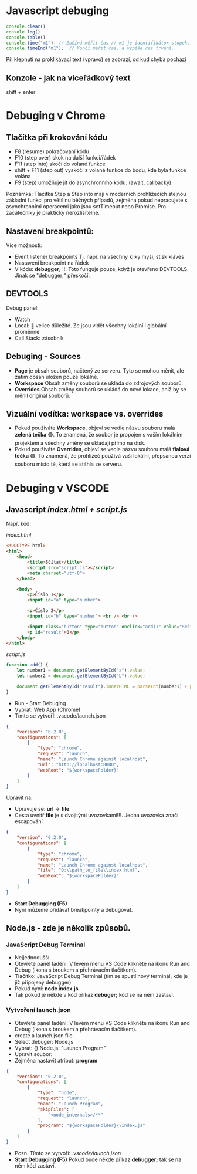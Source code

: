 # Javascript debuging
```javascript
console.clear()
console.log()
console.table()
console.time("m1");	// Začíná měřit čas // m1 je identifikátor stopek. Stopek může být více.
console.timeEnd("m1");	// Končí měřit čas, a vypíše čas trvání.
```

Při klepnutí na proklikávací text (vpravo) se zobrazí, od kud chyba pochází

## Konzole - jak na víceřádkový text
shift + enter

# Debuging v Chrome

## Tlačítka při krokování kódu

- F8 (resume)				pokračování kódu
- F10	(step over)			skok na další funkci/řádek
- F11 (step into)			skočí do volané funkce
- shift + F11 (step out)	vyskočí z volané funkce do bodu, kde byla funkce volána
- F9 (step)				umožňuje jít do asynchronního kódu. (await, callbacky)

Poznámka: Tlačítka Step a Step into mají v moderních prohlížečích stejnou základní funkci pro většinu běžných případů, zejména pokud nepracujete s asynchronními operacemi jako jsou setTimeout nebo Promise. Pro začátečníky je prakticky nerozlišitelné.

## Nastavení breakpointů:
Více možností:
- Event listener breakpoints	Tj. např. na všechny kliky myši, stisk kláves
- Nastavení breakpoint na řádek
- V kódu: **debugger;**	!!! Toto funguje pouze, když je otevřeno DEVTOOLS. Jinak se "debugger;" přeskočí.

## DEVTOOLS
Debug panel:
- Watch
- Local: 🔴 velice důležité. Ze jsou vidět všechny lokální i globální proměnné
- Call Stack: zásobník

## Debuging - Sources
- **Page** je obsah souborů, načtený ze serveru. Tyto se mohou měnit, ale zatím obsah uložen pouze lokálně.
- **Workspace**	Obsah změny souborů se ukládá do zdrojových souborů.
- **Overrides**	Obsah změny souborů se ukládá do nové lokace, aniž by se měnil originál souborů.

## Vizuální vodítka: workspace vs. overrides
- Pokud používáte **Workspace**, objeví se vedle názvu souboru malá **zelená tečka** 🟢. To znamená, že soubor je propojen s vaším lokálním projektem a všechny změny se ukládají přímo na disk.
- Pokud používáte **Overrides**, objeví se vedle názvu souboru malá **fialová tečka** 🟣. To znamená, že prohlížeč používá vaši lokální, přepsanou verzi souboru místo té, která se stáhla ze serveru.

# Debuging v VSCODE
## Javascript *index.html + script.js*
Např. kód:

*index.html*
```html
<!DOCTYPE html>
<html>
    <head>
        <title>Sčítač</title>
        <script src="script.js"></script>
        <meta charset="utf-8">
    </head>

    <body>
        <p>Číslo 1</p>
        <input id="a" type="number">

        <p>Číslo 2</p>
        <input id="b" type="number"> <br /> <br />

        <input class="button" type="button" onclick="add()" value="Sečíst">
        <p id="result">0</p>
    </body>
</html>
```

*script.js*
```javascript
function add() {
    let number1 = document.getElementById("a").value;
    let number2 = document.getElementById("b").value;

    document.getElementById("result").innerHTML = parseInt(number1) + parseInt(number2);
}
```

- Run - Start Debuging
- Vybrat: Web App (Chrome)
- Tímto se vytvoří: .vscode/launch.json
```json
{
    "version": "0.2.0",
    "configurations": [
        {
            "type": "chrome",
            "request": "launch",
            "name": "Launch Chrome against localhost",
            "url": "http://localhost:8080",
            "webRoot": "${workspaceFolder}"
        }
    ]
}
```
Upravit na:
- Upravuje se: **url** -> **file**
- Cesta uvnitř **file** je s dvojitými uvozovkami!!!. Jedna uvozovka značí escapování.
```json
{
    "version": "0.2.0",
    "configurations": [
        {
            "type": "chrome",
            "request": "launch",
            "name": "Launch Chrome against localhost",
            "file": "D:\\path_to_file\\index.html",
            "webRoot": "${workspaceFolder}"
        }
    ]
}
```
- **Start Debugging (F5)**
- Nyní můžeme přidávat breakpointy a debugovat.

## Node.js - zde je několik způsobů.
### JavaScript Debug Terminal
- Nejjednodušší
- Otevřete panel ladění: V levém menu VS Code klikněte na ikonu Run and Debug (ikona s broukem a přehrávacím tlačítkem).
- Tlačítko: JavaScript Debug Terminal (tím se spustí nový terminál, kde je již připojený debugger)
- Pokud nyní: **node index.js**
- Tak pokud je někde v kód příkaz **debuger;** kód se na něm zastaví.

### Vytvoření **launch.json**
- Otevřete panel ladění: V levém menu VS Code klikněte na ikonu Run and Debug (ikona s broukem a přehrávacím tlačítkem).
- create a launch.json file
- Select debuger: Node.js
- Vybrat: {} Node.js: "Launch Program"
- Upravit soubor:
- Zejména nastavit atribut: **program**
```json
{
    "version": "0.2.0",
    "configurations": [
        {
            "type": "node",
            "request": "launch",
            "name": "Launch Program",
            "skipFiles": [
                "<node_internals>/**"
            ],
            "program": "${workspaceFolder}\\index.js"
        }
    ]
}
```
- Pozn. Tímto se vytvoří: *.vscode/launch.json*
- **Start Debugging (F5)** Pokud bude někde přikaz **debugger;** tak se na něm kód zastaví.
